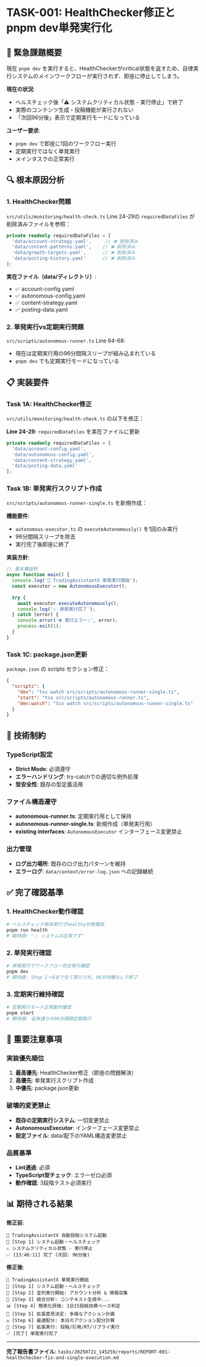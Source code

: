 # TASK-001: HealthChecker修正とpnpm dev単発実行化

## 🎯 緊急課題概要

現在 `pnpm dev` を実行すると、HealthCheckerがcritical状態を返すため、自律実行システムのメインワークフローが実行されず、即座に停止してしまう。

**現在の状況**:
- ヘルスチェック後「⚠️ システムクリティカル状態 - 実行停止」で終了
- 実際のコンテンツ生成・投稿機能が実行されない
- 「次回96分後」表示で定期実行モードになっている

**ユーザー要求**:
- `pnpm dev` で即座に1回のワークフロー実行
- 定期実行ではなく単発実行
- メインタスクの正常実行

## 🔍 根本原因分析

### 1. HealthChecker問題
`src/utils/monitoring/health-check.ts` Line 24-29の `requiredDataFiles` が削除済みファイルを参照：

```typescript
private readonly requiredDataFiles = [
  'data/account-strategy.yaml',     // ❌ 削除済み
  'data/content-patterns.yaml',    // ❌ 削除済み  
  'data/growth-targets.yaml',      // ❌ 削除済み
  'data/posting-history.yaml'      // ❌ 削除済み
];
```

**実在ファイル（data/ディレクトリ）**:
- ✅ account-config.yaml
- ✅ autonomous-config.yaml  
- ✅ content-strategy.yaml
- ✅ posting-data.yaml

### 2. 単発実行vs定期実行問題
`src/scripts/autonomous-runner.ts` Line 64-68:
- 現在は定期実行用の96分間隔スリープが組み込まれている
- `pnpm dev` でも定期実行モードになっている

## 📋 実装要件

### Task 1A: HealthChecker修正
`src/utils/monitoring/health-check.ts` の以下を修正：

**Line 24-29**: `requiredDataFiles` を実在ファイルに更新
```typescript
private readonly requiredDataFiles = [
  'data/account-config.yaml',
  'data/autonomous-config.yaml', 
  'data/content-strategy.yaml',
  'data/posting-data.yaml'
];
```

### Task 1B: 単発実行スクリプト作成
`src/scripts/autonomous-runner-single.ts` を新規作成：

**機能要件**:
- `autonomous-executor.ts` の `executeAutonomously()` を1回のみ実行
- 96分間隔スリープを除去
- 実行完了後即座に終了

**実装方針**:
```typescript
// 基本構造例
async function main() {
  console.log('🚀 TradingAssistantX 単発実行開始');
  const executor = new AutonomousExecutor();
  
  try {
    await executor.executeAutonomously();
    console.log('✅ 単発実行完了');
  } catch (error) {
    console.error('❌ 実行エラー:', error);
    process.exit(1);
  }
}
```

### Task 1C: package.json更新
`package.json` の scripts セクション修正：

```json
{
  "scripts": {
    "dev": "tsx watch src/scripts/autonomous-runner-single.ts",
    "start": "tsx src/scripts/autonomous-runner.ts",
    "dev:watch": "tsx watch src/scripts/autonomous-runner-single.ts"
  }
}
```

## 🔧 技術制約

### TypeScript設定
- **Strict Mode**: 必須遵守
- **エラーハンドリング**: try-catchでの適切な例外処理
- **型安全性**: 既存の型定義活用

### ファイル構造遵守
- **autonomous-runner.ts**: 定期実行用として保持
- **autonomous-runner-single.ts**: 新規作成（単発実行用）
- **existing interfaces**: `AutonomousExecutor` インターフェース変更禁止

### 出力管理
- **ログ出力場所**: 既存のログ出力パターンを維持
- **エラーログ**: `data/context/error-log.json` への記録継続

## ✅ 完了確認基準

### 1. HealthChecker動作確認
```bash
# ヘルスチェック単体実行でhealthy状態確認
pnpm run health
# 期待値: "✅ システムは正常です"
```

### 2. 単発実行確認
```bash
# 単発実行でワークフロー完全実行確認
pnpm dev
# 期待値: Step 1〜8まで全て実行され、96分待機なしで終了
```

### 3. 定期実行維持確認
```bash
# 定期実行モード正常動作確認
pnpm start
# 期待値: 従来通りの96分間隔定期実行
```

## 🚨 重要注意事項

### 実装優先順位
1. **最高優先**: HealthChecker修正（即座の問題解決）
2. **高優先**: 単発実行スクリプト作成
3. **中優先**: package.json更新

### 破壊的変更禁止
- **既存の定期実行システム**: 一切変更禁止
- **AutonomousExecutor**: インターフェース変更禁止
- **設定ファイル**: data/配下のYAML構造変更禁止

### 品質基準
- **Lint通過**: 必須
- **TypeScript型チェック**: エラーゼロ必須
- **動作確認**: 3段階テスト必須実行

## 📊 期待される結果

**修正前**:
```
🚀 TradingAssistantX 自動投稿システム起動
🏥 [Step 1] システム起動・ヘルスチェック
⚠️ システムクリティカル状態 - 実行停止
✅ [13:46:11] 完了 (次回: 96分後)
```

**修正後**:
```
🚀 TradingAssistantX 単発実行開始
🏥 [Step 1] システム起動・ヘルスチェック
🔄 [Step 2] 並列実行開始: アカウント分析 & 情報収集
🧠 [Step 3] 統合分析: コンテキスト生成中...
📊 [Step 4] 簡素化評価: 1日15投稿目標ベース判定
🎯 [Step 5] 拡張意思決定: 多様なアクション計画
⚖️ [Step 6] 最適配分: 本日のアクション配分計算
🚀 [Step 7] 拡張実行: 投稿/引用/RT/リプライ実行
✅ [完了] 単発実行完了
```

---

**完了報告書ファイル**: `tasks/20250721_145259/reports/REPORT-001-healthchecker-fix-and-single-execution.md`
